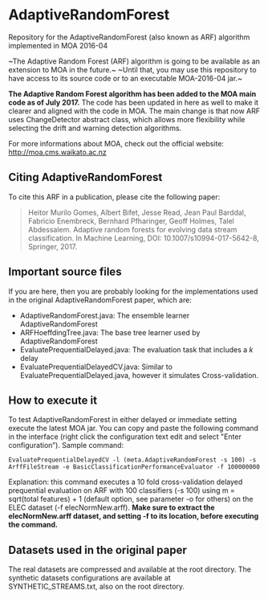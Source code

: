 # AdaptiveRandomForest
Repository for the AdaptiveRandomForest (also known as ARF) algorithm implemented in MOA 2016-04

~The Adaptive Random Forest (ARF) algorithm is going to be available as an extension to MOA in the future.~
~Until that, you may use this repository to have access to its source code or to an executable MOA-2016-04 jar.~

**The Adaptive Random Forest algorithm has been added to the MOA main code as of July 2017.** 
The code has been updated in here as well to make it clearer and aligned with the code in MOA. 
The main change is that now ARF uses ChangeDetector abstract class, which allows more flexibility while selecting the drift and warning detection algorithms. 

For more informations about MOA, check out the official website: 
http://moa.cms.waikato.ac.nz

## Citing AdaptiveRandomForest
To cite this ARF in a publication, please cite the following paper: 
> Heitor Murilo Gomes, Albert Bifet, Jesse Read, Jean Paul Barddal, Fabricio Enembreck, Bernhard Pfharinger, Geoff Holmes, Talel Abdessalem. 
> Adaptive random forests for evolving data stream classification. In Machine Learning, DOI: 10.1007/s10994-017-5642-8, Springer, 2017.

## Important source files
If you are here, then you are probably looking for the implementations used in the original AdaptiveRandomForest paper, which are:
* AdaptiveRandomForest.java: The ensemble learner AdaptiveRandomForest
* ARFHoeffdingTree.java: The base tree learner used by AdaptiveRandomForest
* EvaluatePrequentialDelayed.java: The evaluation task that includes a _k_ delay
* EvaluatePrequentialDelayedCV.java: Similar to EvaluatePrequentialDelayed.java, however it simulates Cross-validation. 

## How to execute it
To test AdaptiveRandomForest in either delayed or immediate setting execute the latest MOA jar. 
You can copy and paste the following command in the interface (right click the configuration text edit and select "Enter configuration”).
Sample command: 

`EvaluatePrequentialDelayedCV -l (meta.AdaptiveRandomForest -s 100) -s ArffFileStream -e BasicClassificationPerformanceEvaluator -f 100000000`

Explanation: this command executes a 10 fold cross-validation delayed prequential 
evaluation on ARF with 100 classifiers (-s 100) using m = sqrt(total features) + 1 (default option, see parameter -o for others) 
on the ELEC dataset (-f elecNormNew.arff). 
**Make sure to extract the elecNormNew.arff dataset, and setting -f to its location, before executing the command.**

## Datasets used in the original paper
The real datasets are compressed and available at the root directory. 
The synthetic datasets configurations are available at SYNTHETIC_STREAMS.txt, also on the root directory. 
